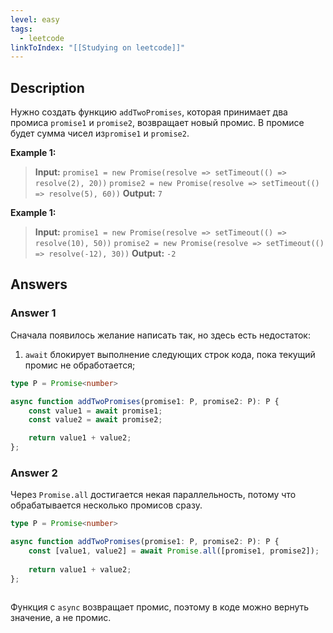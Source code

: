 ```yaml
---
level: easy
tags:
  - leetcode
linkToIndex: "[[Studying on leetcode]]"
---
```

## Description

Нужно создать функцию `addTwoPromises`, которая принимает два промиса `promise1` и `promise2`, возвращает новый промис. В промисе будет сумма чисел из`promise1` и `promise2`.

**Example 1:**
>**Input:**
	`promise1 = new Promise(resolve => setTimeout(() => resolve(2), 20))`
	`promise2 = new Promise(resolve => setTimeout(() => resolve(5), 60))`
>**Output:** `7`

**Example 1:**
>**Input:**
	`promise1 = new Promise(resolve => setTimeout(() => resolve(10), 50))`
	`promise2 = new Promise(resolve => setTimeout(() => resolve(-12), 30))`
>**Output:** `-2`

## Answers

### Answer 1

Сначала появилось желание написать так, но здесь есть недостаток:
1. `await` блокирует выполнение следующих строк кода, пока текущий промис не обработается;

```typescript
type P = Promise<number>

async function addTwoPromises(promise1: P, promise2: P): P {
	const value1 = await promise1;
    const value2 = await promise2;

    return value1 + value2;
};

```
### Answer 2

Через `Promise.all` достигается некая параллельность, потому что обрабатывается несколько промисов сразу.

```typescript
type P = Promise<number>

async function addTwoPromises(promise1: P, promise2: P): P {
	const [value1, value2] = await Promise.all([promise1, promise2]);
	
    return value1 + value2;
};
   
```

Функция с `async` возвращает промис, поэтому в коде можно вернуть значение, а не промис.